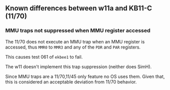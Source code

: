 ## Known differences between w11a and KB11-C (11/70)

### MMU traps not suppressed when MMU register accessed

The 11/70 does not execute an MMU trap when an MMU register is accessed,
thus `MMR0` to `MMR3` and any of the `PDR` and `PAR` registers.

This causes test 061 of `ekbee1` to fail.

The w11 doesn't implement this trap suppression (neither does SimH).

Since MMU traps are a 11/70,11/45 only feature no OS uses them.
Given that, this is considered an acceptable deviation from 11/70 behavior.
